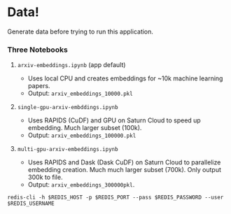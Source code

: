 # Data!

Generate data before trying to run this application.

### Three Notebooks

1. `arxiv-embeddings.ipynb` (app default)
    - Uses local CPU and creates embeddings for ~10k machine learning papers.
    - Output: `arxiv_embeddings_10000.pkl`

2. `single-gpu-arxiv-embddings.ipynb`
    - Uses RAPIDS (CuDF) and GPU on Saturn Cloud to speed up embedding. Much larger subset (100k).
    - Output: `arxiv_embeddings_100000.pkl`

3. `multi-gpu-arxiv-embeddings.ipynb`
    - Uses RAPIDS and Dask (Dask CuDF) on Saturn Cloud to parallelize embedding creation. Much much larger subset (700k). Only output 300k to file.
    - Output: `arxiv_embeddings_300000pkl`.



```
redis-cli -h $REDIS_HOST -p $REDIS_PORT --pass $REDIS_PASSWORD --user $REDIS_USERNAME
```